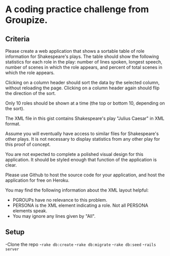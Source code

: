A coding practice challenge from Groupize.
==========================================

Criteria
--------

Please create a web application that shows a sortable table of role
information for Shakespeare's plays. The table should show the following
statistics for each role in the play: number of lines spoken, longest
speech, number of scenes in which the role appears, and percent of total
scenes in which the role appears.

Clicking on a column header should sort the data by the selected column,
without reloading the page. Clicking on a column header again should
flip the direction of the sort.

Only 10 roles should be shown at a time (the top or bottom 10, depending
on the sort).

The XML file in this gist contains Shakespeare's play
"Julius Caesar" in XML format.

Assume you will eventually have access to
similar files for Shakespeare's other plays. It is not necessary to
display statistics from any other play for this proof of concept.

You are not expected to complete a polished visual design for this
application. It should be styled enough that function of the application
is clear.

Please use Github to host the source code for your application, and host
the application for free on Heroku.

You may find the following information about the XML layout helpful:
- PGROUPs have no relevance to this problem.
- PERSONA is the XML element indicating a role. Not all PERSONA elements speak.
- You may ignore any lines given by "All".


Setup
-----

-Clone the repo
-`rake db:create`
-`rake db:migrate`
-`rake db:seed`
-`rails server`
